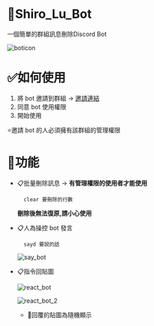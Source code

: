 # 🤖Shiro_Lu_Bot

一個簡單的群組訊息刪除Discord Bot

![boticon](https://i.imgur.com/cydSrgZ.png)

# ✅如何使用
 1. 將 bot 邀請到群組 -> [邀請連結](https://discord.com/api/oauth2/authorize?client_id=924884982210641931&permissions=8&scope=bot)
 2. 同意 bot 使用權限
 3. 開始使用
 
 ⭐邀請 bot 的人必須擁有該群組的管理權限
 
# 🤖功能
- 📋批量刪除訊息 -> **有管理權限的使用者才能使用**
    
        clear 要刪除的行數  

    **刪除後無法復原,請小心使用**

- 📋人為操控 bot 發言
    
        sayd 要說的話

    ![say_bot](https://i.imgur.com/yNpU6Ze.png)


- 📋指令回貼圖 

   ![react_bot](https://i.imgur.com/ftbyHlC.png)
   
   ![react_bot_2](https://i.imgur.com/E7VopSd.png)
   - 🎲回覆的貼圖為隨機顯示
 
